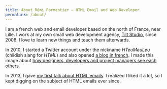 ```yaml
---
title: About Rémi Parmentier — HTML Email and Web Developer
permalink: /about/
---
```

<div class="post">

I am a french web and email developer based on the north of France, near Lille. I work at my own small web development agency, <a href="https://www.tilt-studio.fr">Tilt Studio</a>, since 2008. I love to learn new things and teach them afterwards.

In 2010, I started a Twitter account under the nickname _HTeuMeuLeu_ (childish slang for _HTML_) and also opened [a blog in french](https://www.hteumeuleu.fr). I made this image about [how designers, developers and project managers see each others](https://www.hteumeuleu.fr/wp-content/uploads/2011/05/developpeurs-graphistes-chefs-projets.jpg).

In 2013, I gave [my first talk about HTML emails](https://speakerdeck.com/hteumeuleu/lintegration-de-mails-responsive). I realized I liked it a lot, so I kept digging on the subject of HTML emails ever since.

</div>